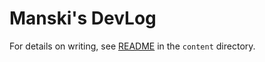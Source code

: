 # Manski's DevLog

For details on writing, see [README](content/__README.md) in the `content` directory.

